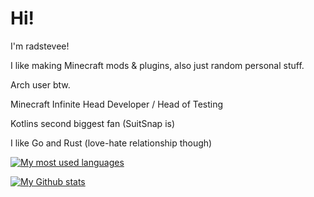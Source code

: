 # Hi!

I'm radstevee!

I like making Minecraft mods & plugins, also just random personal stuff.

Arch user btw.

Minecraft Infinite Head Developer / Head of Testing

Kotlins second biggest fan (SuitSnap is)

I like Go and Rust (love-hate relationship though)

[![My most used languages](https://github-readme-stats-woad-ten-62.vercel.app/api/top-langs?username=radstevee&size_weight=0.5&count_weight=0.5&exclude_repo=dotfiles)](https://github.com/radstevee/github-readme-stats)

[![My Github stats](https://github-readme-stats-woad-ten-62.vercel.app/api?username=radstevee)](https://github.com/radstevee/github-readme-stats)
